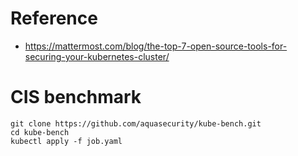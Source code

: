 
# Reference

- https://mattermost.com/blog/the-top-7-open-source-tools-for-securing-your-kubernetes-cluster/


# CIS benchmark
```
git clone https://github.com/aquasecurity/kube-bench.git  
cd kube-bench  
kubectl apply -f job.yaml
```
